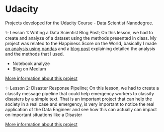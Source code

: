 # Udacity

Projects developed for the Udacity Course - Data Scientist Nanodegree.


✨ Lesson 1: Writing a Data Scientist Blog Post;
On this lesson, we had to create and analyze of a dataset using the methods presented in class. My project was related to the Happiness Score on the World, basically I made [an analysis using pandas](https://github.com/erickaugustor/Data-Scientist/tree/main/project-blog) and a [blog post](https://medium.com/@erick.augustoramos/happiness-across-the-world-the-impact-o-social-aspects-on-happiness-of-their-people-735ae0eb1474) explaining detailed the analysis and the methods that I used.

- Notebook analyze
- Blog on Medium

[More information about this project](https://github.com/erickaugustor/Data-Scientist/tree/main/project-blog)


✨ Lesson 2: Disaster Response Pipeline;
On this lesson, we had to create a classify message pipeline that could help emergency workers to classify disasters by a simple text. That is an important project that can help the society in a real case and emergency, is very important to notice the real application of the Data Engineer and see how this can actually can impact on important situations like a Disaster

[More information about this project](https://github.com/erickaugustor/Data-Scientist/tree/main/disaster-project)
